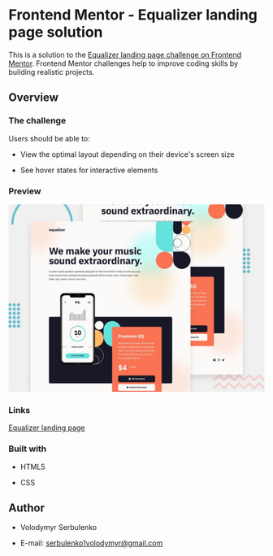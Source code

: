 # Frontend Mentor - Equalizer landing page solution

  

This is a solution to the [Equalizer landing page challenge on Frontend Mentor](https://www.frontendmentor.io/challenges/equalizer-landing-page-7VJ4gp3DE). Frontend Mentor challenges help to improve coding skills by building realistic projects.

## Overview

### The challenge

Users should be able to:

- View the optimal layout depending on their device's screen size

- See hover states for interactive elements

  
### Preview

![](./assets/preview.jpg)

### Links

[Equalizer landing page](https://vvv-sss.github.io/equalizer-landing-page/)

### Built with

- HTML5

- CSS

## Author

  
- Volodymyr Serbulenko

- E-mail: serbulenko1volodymyr@gmail.com
